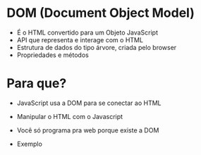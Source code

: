 # DOM (Document Object Model)

* É o HTML convertido para um Objeto JavaScript
* API que representa e interage com o HTML
* Estrutura de dados do tipo árvore, criada pelo browser
* Propriedades e métodos

# Para que?
* JavaScript usa a DOM para se conectar ao HTML
* Manipular o HTML com o Javascript
* Você só programa pra web porque existe a DOM

* Exemplo